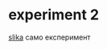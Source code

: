 # experiment 2

[slika](https://github.com/gavrilovicivan/experiment/blob/main/IMG_4367.jpeg?raw=true)
само експеримент
